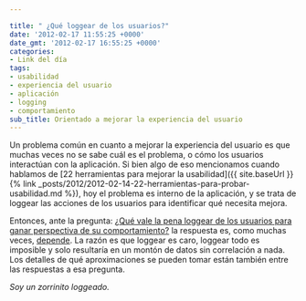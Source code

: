```yaml
---

title: " ¿Qué loggear de los usuarios?"
date: '2012-02-17 11:55:25 +0000'
date_gmt: '2012-02-17 16:55:25 +0000'
categories:
- Link del día
tags:
- usabilidad
- experiencia del usuario
- aplicación
- logging
- comportamiento
sub_title: Orientado a mejorar la experiencia del usuario
---
```


Un problema común en cuanto a mejorar la experiencia del usuario es que muchas veces no se sabe cuál es el problema, o cómo los usuarios interactúan con la aplicación. Si bien algo de eso mencionamos cuando hablamos de [22 herramientas para mejorar la usabilidad]({{ site.baseUrl }}{% link _posts/2012/2012-02-14-22-herramientas-para-probar-usabilidad.md %}), hoy el problema es interno de la aplicación, y se trata de loggear las acciones de los usuarios para identificar qué necesita mejora.

Entonces, ante la pregunta: [ ¿Qué vale la pena loggear de los usuarios para ganar perspectiva de su comportamiento?](http://ux.stackexchange.com/questions/17026/which-users-actions-are-worth-logging-to-gain-better-perspective-on-their-behav) la respuesta es, como muchas veces, [depende](http://ux.stackexchange.com/a/17029/8702). La razón es que loggear es caro, loggear todo es imposible y solo resultaría en un montón de datos sin correlación a nada. Los detalles de qué aproximaciones se pueden tomar están también entre las respuestas a esa pregunta.

_Soy un zorrinito loggeado._
